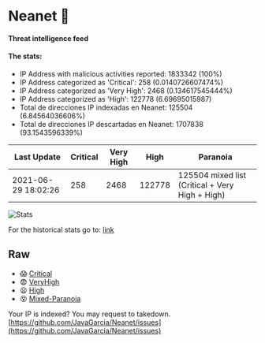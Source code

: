 # Neanet :hocho:
#### Threat intelligence feed
#### The stats:

- IP Address with malicious activities reported: 1833342 (100%)
- IP Address categorized as 'Critical':  258 (0.0140726607474%)
- IP Address categorized as 'Very High':  2468 (0.134617545444%)
- IP Address categorized as 'High':  122778 (6.69695015987)
- Total de direcciones IP indexadas en Neanet:  125504 (6.84564036606%)
- Total de direcciones IP descartadas en Neanet:  1707838 (93.1543596339%)

| Last Update | Critical | Very High | High | Paranoia |
| --- | --- | --- | --- | --- |
| 2021-06-29 18:02:26 | 258 | 2468 | 122778 | 125504 mixed list (Critical + Very High + High)|

![Stats](https://docs.google.com/spreadsheets/d/e/2PACX-1vSnaNMIXVabIpDJjufMlzH7poXnshF3mgd8Is1g9ytUEzVsP5my4Trn8f-xkoLLQ38xpL3HtmUexLo6/pubchart?oid=501124687&format=image)

For the historical stats go to: [link](/stats.csv)
## Raw
- :scream: [Critical](https://raw.githubusercontent.com/JavaGarcia/Neanet/master/blacklists/neanet_critical.txt)
- :fearful: [VeryHigh](https://raw.githubusercontent.com/JavaGarcia/Neanet/master/blacklists/neanet_veryHigh.txtt)
- :frowning: [High](https://raw.githubusercontent.com/JavaGarcia/Neanet/master/blacklists/neanet_high.txt)
- :dizzy_face: [Mixed-Paranoia](https://raw.githubusercontent.com/JavaGarcia/Neanet/master/blacklists/neanet_all.txt)


Your IP is indexed? You may request to takedown. [https://github.com/JavaGarcia/Neanet/issues](https://github.com/JavaGarcia/Neanet/issues)













































































































































































































































































































































































































































































































































































































































































































































































































































































































































































































































































































































































































































































































































































































































































































































































































































































































































































































































































































































































































































































































































































































































































































































































































































































































































































































































































































































































































































































































































































































































































































































































































































































































































































































































































































































































































































































































































































































































































































































































































































































































































































































































































































































































































































































































































































































































































































































































































































































































































































































































































































































































































































































































































































































































































































































































































































































































































































































































































































































































































































































































































































































































































































































































































































































































































































































































































































































































































































































































































































































































































































































































































































































































































































































































































































